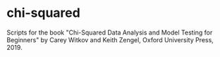 # chi-squared
Scripts for the book "Chi-Squared Data Analysis and Model Testing for Beginners" by Carey Witkov and Keith Zengel, Oxford University Press, 2019.
